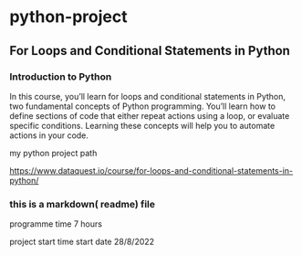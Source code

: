 # python-project
## For Loops and Conditional Statements in Python

### Introduction to Python
In this course, you’ll learn for loops and conditional statements in Python, two fundamental concepts of Python programming. You’ll learn how to define sections of code that either repeat actions using a loop, or evaluate specific conditions. Learning these concepts will help you to automate actions in your code.


my python project path

https://www.dataquest.io/course/for-loops-and-conditional-statements-in-python/


### this is a markdown( readme) file



programme time
7 hours

project start time
start date 28/8/2022

